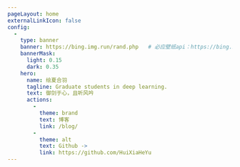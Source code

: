 ```yaml
---
pageLayout: home
externalLinkIcon: false
config:
  -
    type: banner
    banner: https://bing.img.run/rand.php   # 必应壁纸api：https://bing.img.run/api.html
    bannerMask:
      light: 0.15
      dark: 0.35
    hero:
      name: 绘夏合羽
      tagline: Graduate students in deep learning.
      text: 御剑于心，且听风吟
      actions:
        -
          theme: brand
          text: 博客
          link: /blog/
        -
          theme: alt
          text: Github ->
          link: https://github.com/HuiXiaHeYu
---
```

